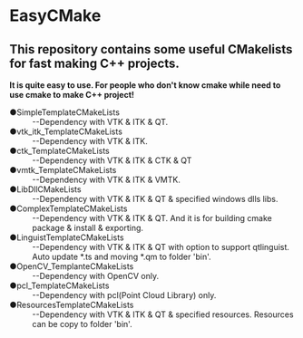 # EasyCMake

## This repository contains some useful CMakelists for fast making C++ projects.

**It is quite easy to use. For people who don't know cmake while need to use cmake to make C++ project!**

<dl>

<dt>●SimpleTemplateCMakeLists</dt>

<dd>--Dependency with VTK & ITK & QT.</dd>

<dt>●vtk_itk_TemplateCMakeLists</dt>

<dd>--Dependency with VTK & ITK.</dd>

<dt>●ctk_TemplateCMakeLists</dt>

<dd>--Dependency with VTK & ITK & CTK & QT</dd>

<dt>●vmtk_TemplateCMakeLists</dt>

<dd>--Dependency with VTK & ITK & VMTK.</dd>

<dt>●LibDllCMakeLists</dt>

<dd>--Dependency with VTK & ITK & QT & specified windows dlls libs.</dd>

<dt>●ComplexTemplateCMakeLists</dt>

<dd>--Dependency with VTK & ITK & QT. And it is for building cmake package & install & exporting.</dd>

<dt>●LinguistTemplateCMakeLists</dt>

<dd>--Dependency with VTK & ITK & QT with option to support qtlinguist. Auto update *.ts and moving *.qm to folder 'bin'.</dd>

<dt>●OpenCV_TemplanteCMakeLists</dt>

<dd>--Dependency with OpenCV only.</dd>

<dt>●pcl_TemplateCMakeLists</dt>

<dd>--Dependency with pcl(Point Cloud Library) only.</dd>

<dt>●ResourcesTemplateCMakeLists</dt>

<dd>--Dependency with VTK & ITK & QT & specified resources. Resources can be copy to folder 'bin'.</dd>

</dl>